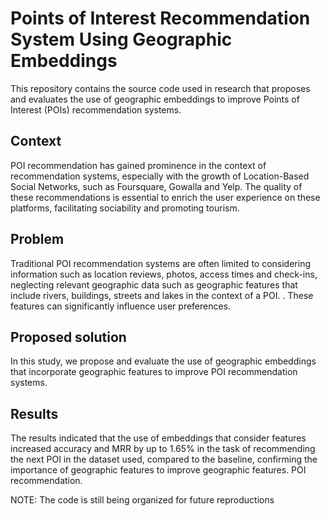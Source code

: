 # Points of Interest Recommendation System Using Geographic Embeddings

This repository contains the source code used in research that proposes and evaluates the use of geographic embeddings to improve Points of Interest (POIs) recommendation systems.

## Context

POI recommendation has gained prominence in the context of recommendation systems, especially with the growth of Location-Based Social Networks, such as Foursquare, Gowalla and Yelp. The quality of these recommendations is essential to enrich the user experience on these platforms, facilitating sociability and promoting tourism.

## Problem

Traditional POI recommendation systems are often limited to considering information such as location reviews, photos, access times and check-ins, neglecting relevant geographic data such as geographic features that include rivers, buildings, streets and lakes in the context of a POI. . These features can significantly influence user preferences.

## Proposed solution

In this study, we propose and evaluate the use of geographic embeddings that incorporate geographic features to improve POI recommendation systems.

## Results

The results indicated that the use of embeddings that consider features increased accuracy and MRR by up to 1.65% in the task of recommending the next POI in the dataset used, compared to the baseline, confirming the importance of geographic features to improve geographic features. POI recommendation.


NOTE: The code is still being organized for future reproductions